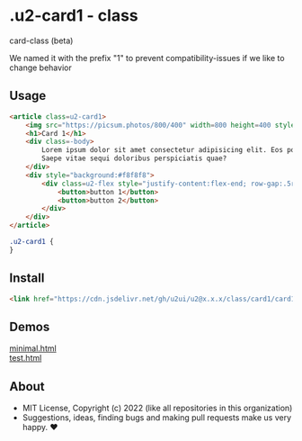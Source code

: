 # .u2-card1 - class
card-class (beta)

We named it with the prefix "1" to prevent compatibility-issues if we like to change behavior

## Usage

```html
<article class=u2-card1>
    <img src="https://picsum.photos/800/400" width=800 height=400 style="padding:0" alt="image">
    <h1>Card 1</h1>
    <div class=-body>
        Lorem ipsum dolor sit amet consectetur adipisicing elit. Eos porro pariatur ducimus aut?
        Saepe vitae sequi doloribus perspiciatis quae?
    </div>
    <div style="background:#f8f8f8">
        <div class=u2-flex style="justify-content:flex-end; row-gap:.5rem">
            <button>button 1</button>
            <button>button 2</button>
        </div>
    </div>
</article>
```

```css
.u2-card1 {
}
```

## Install

```html
<link href="https://cdn.jsdelivr.net/gh/u2ui/u2@x.x.x/class/card1/card1.min.css" rel=stylesheet>
```

## Demos

[minimal.html](http://gcdn.li/u2ui/u2@main/class/card1/tests/minimal.html)  
[test.html](http://gcdn.li/u2ui/u2@main/class/card1/tests/test.html)  

## About

- MIT License, Copyright (c) 2022 <u2> (like all repositories in this organization) <br>
- Suggestions, ideas, finding bugs and making pull requests make us very happy. ♥

